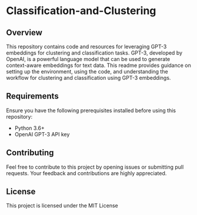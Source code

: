 # Classification-and-Clustering

## Overview
This repository contains code and resources for leveraging GPT-3 embeddings for clustering and classification tasks. GPT-3, developed by OpenAI, is a powerful language model that can be used to generate context-aware embeddings for text data. This readme provides guidance on setting up the environment, using the code, and understanding the workflow for clustering and classification using GPT-3 embeddings.

## Requirements
Ensure you have the following prerequisites installed before using this repository:

- Python 3.6+
- OpenAI GPT-3 API key

## Contributing
Feel free to contribute to this project by opening issues or submitting pull requests. Your feedback and contributions are highly appreciated.

## License
This project is licensed under the MIT License
